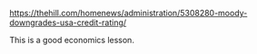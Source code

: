 

https://thehill.com/homenews/administration/5308280-moody-downgrades-usa-credit-rating/

This is a good economics lesson. 
